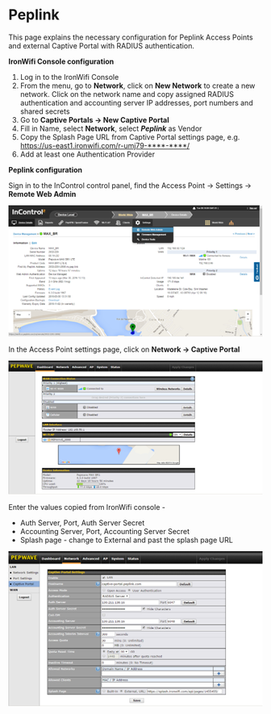 # Peplink

This page explains the necessary configuration for Peplink Access Points and external Captive Portal with RADIUS authentication.

**IronWifi Console configuration**

1. Log in to the IronWifi Console
2. From the menu, go to **Network**, click on **New Network** to create a new network. Click on the network name and copy assigned RADIUS authentication and accounting server IP addresses, port numbers and shared secrets
3. Go to **Captive Portals -> New Captive Portal**
4. Fill in Name, select **Network**, select **_Peplink_** as Vendor
5. Copy the Splash Page URL from Captive Portal settings page, e.g. https://us-east1.ironwifi.com/r-umj79-****-****/
6. Add at least one Authentication Provider

**Peplink configuration**

Sign in to the InControl control panel, find the Access Point -> Settings -> **Remote Web Admin**

![firstScreen](peplink/peplink1.png)

In the Access Point settings page, click on **Network -> Captive Portal**

![firstScreen](peplink/peplink2.png)

Enter the values copied from IronWifi console -

- Auth Server, Port, Auth Server Secret
- Accounting Server, Port, Accounting Server Secret
- Splash page - change to External and past the splash page URL

![firstScreen](peplink/peplink3.png)
